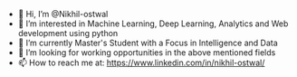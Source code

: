 - 👋 Hi, I’m @Nikhil-ostwal
- 👀 I’m interested in Machine Learning, Deep Learning, Analytics and Web development using python
- 🌱 I’m currently Master's Student with a Focus in Intelligence and Data
- 💞️ I’m looking for working opportunities in the above mentioned fields
- 📫 How to reach me at: https://www.linkedin.com/in/nikhil-ostwal/

<!---
Nikhil-ostwal/Nikhil-ostwal is a ✨ special ✨ repository because its `README.md` (this file) appears on your GitHub profile.
You can click the Preview link to take a look at your changes.
--->
